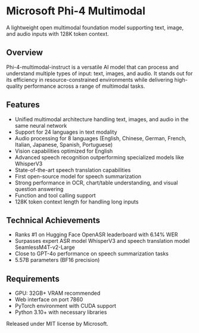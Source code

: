 # Microsoft Phi-4 Multimodal

A lightweight open multimodal foundation model supporting text, image, and audio inputs with 128K token context.

## Overview
Phi-4-multimodal-instruct is a versatile AI model that can process and understand multiple types of input: text, images, and audio. It stands out for its efficiency in resource-constrained environments while delivering high-quality performance across a range of multimodal tasks.

## Features
- Unified multimodal architecture handling text, images, and audio in the same neural network
- Support for 24 languages in text modality
- Audio processing for 8 languages (English, Chinese, German, French, Italian, Japanese, Spanish, Portuguese)
- Vision capabilities optimized for English
- Advanced speech recognition outperforming specialized models like WhisperV3
- State-of-the-art speech translation capabilities
- First open-source model for speech summarization
- Strong performance in OCR, chart/table understanding, and visual question answering
- Function and tool calling support
- 128K token context length for handling long inputs

## Technical Achievements
- Ranks #1 on Hugging Face OpenASR leaderboard with 6.14% WER
- Surpasses expert ASR model WhisperV3 and speech translation model SeamlessM4T-v2-Large
- Close to GPT-4o performance on speech summarization tasks
- 5.57B parameters (BF16 precision)

## Requirements
- GPU: 32GB+ VRAM recommended
- Web interface on port 7860
- PyTorch environment with CUDA support
- Python 3.10+ with necessary libraries

Released under MIT license by Microsoft.

